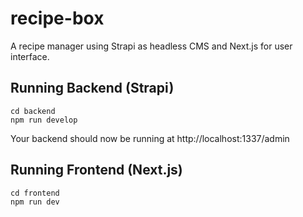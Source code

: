 # recipe-box

A recipe manager using Strapi as headless CMS and Next.js for user interface.

## Running Backend (Strapi)

```
cd backend
npm run develop
```

Your backend should now be running at http://localhost:1337/admin

## Running Frontend (Next.js)

```
cd frontend
npm run dev
```

